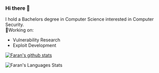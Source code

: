 ### Hi there 👋

I hold a Bachelors degree in Computer Science interested in Computer Security.\
🔭Working on:

- Vulnerability Research
- Exploit Development

<!--
**faran1512/faran1512** is a ✨ _special_ ✨ repository because its `README.md` (this file) appears on your GitHub profile.

Here are some ideas to get you started:

- 🔭 I’m currently working on ...
- 🌱 I’m currently learning ...
- 👯 I’m looking to collaborate on ...
- 🤔 I’m looking for help with ...
- 💬 Ask me about ...
- 📫 How to reach me: ...
- 😄 Pronouns: ...
- ⚡ Fun fact: ...
-->

[![Faran's github stats](https://github-readme-stats.vercel.app/api?username=faran1512&theme=radical&show_icons=true)](https://github.com/faran1512/github-readme-stats)

![Faran's Languages Stats](https://github-readme-stats.vercel.app/api/top-langs/?username=faran1512&theme=radical&layout=compact)
